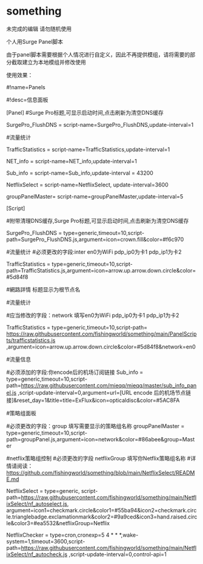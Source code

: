 # something
未完成的编辑 请勿随机使用

个人用Surge Panel脚本

由于panel脚本需要根据个人情况进行自定义，因此不再提供模组，请将需要的部分截取建立为本地模组并修改使用

使用效果：

#!name=Panels

#!desc=信息面板

[Panel]
#Surge Pro标题,可显示启动时间,点击刷新为清空DNS缓存

SurgePro_FlushDNS = script-name=SurgePro_FlushDNS,update-interval=1

#流量统计

TrafficStatistics = script-name=TrafficStatistics,update-interval=1

NET_info = script-name=NET_info,update-interval=1

Sub_info = script-name=Sub_info,update-interval = 43200

NetflixSelect = script-name=NetflixSelect, update-interval=3600

groupPanelMaster= script-name=groupPanelMaster,update-interval=5



[Script]

#附带清理DNS缓存,Surge Pro标题,可显示启动时间,点击刷新为清空DNS缓存

SurgePro_FlushDNS = type=generic,timeout=10,script-path=SurgePro_FlushDNS.js,argument=icon=crown.fill&color=#f6c970

#流量统计
#必须更改的字段:inter en0为WiFi pdp_ip0为卡1 pdp_ip1为卡2

TrafficStatistics = type=generic,timeout=10,script-path=TrafficStatistics.js,argument=icon=arrow.up.arrow.down.circle&color=#5d84f8

#網路詳情 标题显示为根节点名

#流量统计

#应当修改的字段：network 填写en0为WiFi pdp_ip0为卡1 pdp_ip1为卡2

TrafficStatistics = type=generic,timeout=10,script-path= https://raw.githubusercontent.com/fishingworld/something/main/PanelScripts/trafficstatistics.js ,argument=icon=arrow.up.arrow.down.circle&color=#5d84f8&network=en0

#流量信息

#必须添加的字段:你encode后的机场订阅链接
Sub_info = type=generic,timeout=10,script-path=https://raw.githubusercontent.com/mieqq/mieqq/master/sub_info_panel.js ,script-update-interval=0,argument=url=[URL encode 后的机场节点链接]&reset_day=1&title=title=ExFlux&icon=opticaldisc&color=#5AC8FA

#策略组面板

#必须更改的字段：group 填写需要显示的策略组名称
groupPanelMaster = type=generic,timeout=10,script-path=groupPanel.js,argument=icon=network&color=#86abee&group=Master

#netflix策略组控制
#必须更改的字段 netflixGroup 填写你Netflix策略组名称
#详情请阅读：https://github.com/fishingworld/something/blob/main/NetflixSelect/README.md

NetflixSelect = type=generic, script-path=https://raw.githubusercontent.com/fishingworld/something/main/NetflixSelect/nf_autoselect.js, argument=icon1=checkmark.circle&color1=#55ba94&icon2=checkmark.circle.trianglebadge.exclamationmark&color2=#9a9ced&icon3=hand.raised.circle&color3=#ea5532&netflixGroup=Netflix

NetflixChecker = type=cron,cronexp=5 4 * * *,wake-system=1,timeout=3600,script-path=https://raw.githubusercontent.com/fishingworld/something/main/NetflixSelect/nf_autocheck.js ,script-update-interval=0,control-api=1

